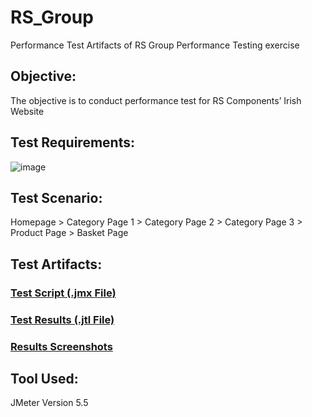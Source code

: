 # RS_Group
Performance Test Artifacts of RS Group Performance Testing exercise

## Objective:
The objective is to conduct performance test for RS Components’ Irish Website

## Test Requirements:

![image](https://user-images.githubusercontent.com/113519053/190485993-e1f495fd-a9d9-46be-b6d8-f99a7cb9af3a.png)

## Test Scenario:
Homepage > Category Page 1 > Category Page 2 > Category Page 3 > Product Page > Basket Page

## Test Artifacts:
### [Test Script (.jmx File)](https://github.com/krithigav/RS_Group/blob/main/Test%20Artifacts/Script/RS_ECOM_Addtocart.jmx)
### [Test Results (.jtl File)](https://github.com/krithigav/RS_Group/blob/main/Test%20Artifacts/Test%20Results/RAMP_Test1.JTL)
### [Results Screenshots](https://github.com/krithigav/RS_Group/tree/main/Test%20Artifacts/Result%20Snapshots)

## Tool Used:
JMeter Version 5.5
